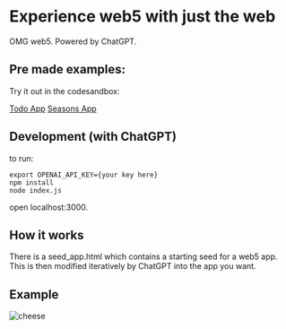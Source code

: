# Experience web5 with just the web

OMG web5. Powered by ChatGPT. 

## Pre made examples: 

Try it out in the codesandbox: 

[Todo App](https://codesandbox.io/s/github/TBD54566975/web5-omg/tree/main/generated-examples/todo)
[Seasons App](https://codesandbox.io/s/github/TBD54566975/web5-omg/tree/main/generated-examples/seasons)



## Development (with ChatGPT)

to run:

```
export OPENAI_API_KEY={your key here}
npm install
node index.js
```

open localhost:3000.

## How it works

There is a seed_app.html which contains a starting seed for a web5 app. 
This is then modified iteratively by ChatGPT into the app you want.

## Example

![cheese](https://user-images.githubusercontent.com/14976/227026200-7d0f5afe-ab13-42ae-90bb-aa115e3c6c51.png)
